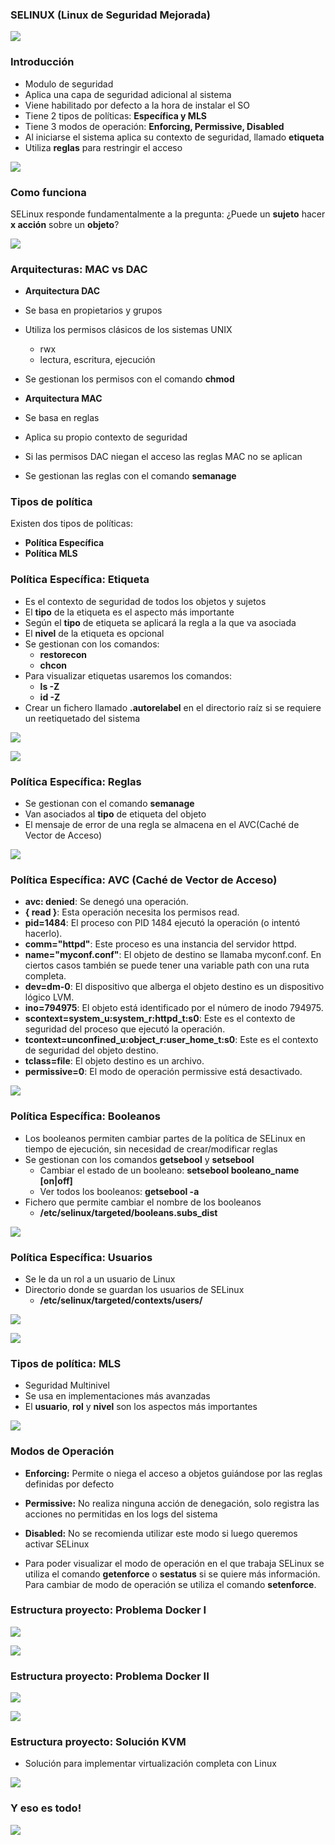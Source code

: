 ### SELINUX (Linux de Seguridad Mejorada)

![](../aux/presentacion/selinuxxx.jpg)

### Introducción

- Modulo de seguridad
- Aplica una capa de seguridad adicional al sistema
- Viene habilitado por defecto a la hora de instalar el SO
- Tiene 2 tipos de políticas: **Específica y MLS**
- Tiene 3 modos de operación: **Enforcing, Permissive, Disabled**
- Al iniciarse el sistema aplica su contexto de seguridad, llamado **etiqueta**
- Utiliza **reglas** para restringir el acceso

![](../aux/presentacion/selinux_etiqueta.png)

### Como funciona

SELinux responde fundamentalmente a la pregunta: ¿Puede un **sujeto** hacer **x acción** sobre un **objeto**?

![](../aux/presentacion/esquema_selinuxx.png)

### Arquitecturas: MAC vs DAC

- **Arquitectura DAC**
 - Se basa en propietarios y grupos
 - Utiliza los permisos clásicos de los sistemas UNIX
   - rwx
   - lectura, escritura, ejecución
 - Se gestionan los permisos con el comando **chmod**

- **Arquitectura MAC**
 - Se basa en reglas
 - Aplica su propio contexto de seguridad
 - Si las permisos DAC niegan el acceso las reglas MAC no se aplican
 - Se gestionan las reglas con el comando **semanage**

### Tipos de política

Existen dos tipos de políticas:  
- **Política Específica**  
- **Política MLS**

### Política Específica: Etiqueta

- Es el contexto de seguridad de todos los objetos y sujetos
- El **tipo** de la etiqueta es el aspecto más importante
- Según el **tipo** de etiqueta se aplicará la regla a la que va asociada
- El **nivel** de la etiqueta es opcional
- Se gestionan con los comandos:
  - **restorecon**
  - **chcon**
- Para visualizar etiquetas usaremos los comandos:
  - **ls -Z**
  - **id -Z**
- Crear un fichero llamado **.autorelabel** en el directorio raíz si se requiere un reetiquetado del sistema

![](../aux/presentacion/etiqueta.png)

![](../aux/presentacion/root_rol.png)

### Política Específica: Reglas

- Se gestionan con el comando **semanage**
- Van asociados al **tipo** de etiqueta del objeto
- El mensaje de error de una regla se almacena en el AVC(Caché de Vector de Acceso)

![](../aux/presentacion/politica.png)

### Política Específica: AVC (Caché de Vector de Acceso)

+ **avc: denied**:	Se denegó una operación.
+ **{ read }**:	Esta operación necesita los permisos read.  
+ **pid=1484**:	El proceso con PID 1484 ejecutó la operación (o intentó hacerlo).
+ **comm="httpd"**:	Este proceso es una instancia del servidor httpd.
+ **name="myconf.conf"**:	El objeto de destino se llamaba myconf.conf. En ciertos casos también se puede tener una variable path con una ruta completa.
+ **dev=dm-0**:	El dispositivo que alberga el objeto destino es un dispositivo lógico LVM.
+ **ino=794975**:	El objeto está identificado por el número de inodo 794975.
+ **scontext=system_u:system_r:httpd_t:s0**:	Este es el contexto de seguridad del proceso que ejecutó la operación.
+ **tcontext=unconfined_u:object_r:user_home_t:s0**:	Este es el contexto de seguridad del objeto destino.
+ **tclass=file**:	El objeto destino es un archivo.
+ **permissive=0**: El modo de operación permissive está desactivado.

![](../img/avc_denied.png)

### Política Específica: Booleanos

- Los booleanos permiten cambiar partes de la política de SELinux en tiempo de ejecución, sin necesidad de crear/modificar reglas
- Se gestionan con los comandos **getsebool** y **setsebool**
  - Cambiar el estado de un booleano: **setsebool booleano_name [on|off]**
  - Ver todos los booleanos: **getsebool -a**
- Fichero que permite cambiar el nombre de los booleanos
  - **/etc/selinux/targeted/booleans.subs_dist**

![](../aux/presentacion/getsebol_a.png)

### Política Específica: Usuarios

- Se le da un rol a un usuario de Linux
- Directorio donde se guardan los usuarios de SELinux
  - **/etc/selinux/targeted/contexts/users/**

![](../aux/presentacion/rol.png)

![](../aux/presentacion/root_rol.png)


### Tipos de política: MLS

- Seguridad Multinivel
- Se usa en implementaciones más avanzadas
- El **usuario**, **rol** y **nivel** son los aspectos más importantes

![](../aux/presentacion/mls.jpg)


### Modos de Operación

- **Enforcing:** Permite o niega el acceso a objetos guiándose por las reglas definidas por defecto

- **Permissive:** No realiza ninguna acción de denegación, solo registra las acciones no permitidas en los logs del sistema

- **Disabled:** No se recomienda utilizar este modo si luego queremos activar SELinux

- Para poder visualizar el modo de operación en el que trabaja SELinux se utiliza el comando **getenforce** o **sestatus** si se quiere más información. Para cambiar de modo de operación se utiliza el comando **setenforce**.


### Estructura proyecto: Problema Docker I

![](../aux/presentacion/eenforcing_disabled.png)

![](../aux/presentacion/eerrores.png)

### Estructura proyecto: Problema Docker II

![](../aux/presentacion/docker_service.png)

![](../aux/presentacion/docker_info.png)

### Estructura proyecto: Solución KVM

- Solución para implementar virtualización completa con Linux

![](../aux/presentacion/KVM-logo.jpg)

### Y eso es todo!

![](../aux/presentacion/preguntas.jpg)
